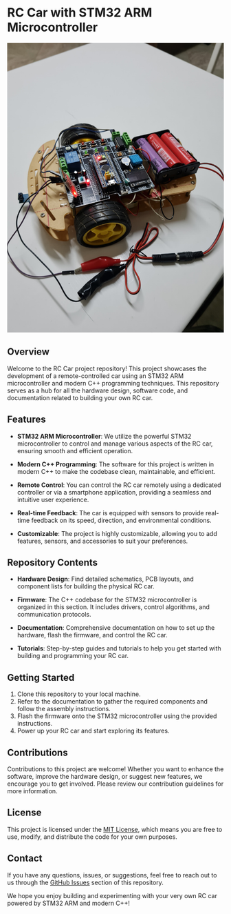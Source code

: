 # RC Car with STM32 ARM Microcontroller

![RC Car](rc_car_image.jpeg)

## Overview

Welcome to the RC Car project repository! This project showcases the development of a remote-controlled car using an STM32 ARM microcontroller and modern C++ programming techniques. This repository serves as a hub for all the hardware design, software code, and documentation related to building your own RC car.

## Features

- **STM32 ARM Microcontroller**: We utilize the powerful STM32 microcontroller to control and manage various aspects of the RC car, ensuring smooth and efficient operation.

- **Modern C++ Programming**: The software for this project is written in modern C++ to make the codebase clean, maintainable, and efficient.

- **Remote Control**: You can control the RC car remotely using a dedicated controller or via a smartphone application, providing a seamless and intuitive user experience.

- **Real-time Feedback**: The car is equipped with sensors to provide real-time feedback on its speed, direction, and environmental conditions.

- **Customizable**: The project is highly customizable, allowing you to add features, sensors, and accessories to suit your preferences.

## Repository Contents

- **Hardware Design**: Find detailed schematics, PCB layouts, and component lists for building the physical RC car.

- **Firmware**: The C++ codebase for the STM32 microcontroller is organized in this section. It includes drivers, control algorithms, and communication protocols.

- **Documentation**: Comprehensive documentation on how to set up the hardware, flash the firmware, and control the RC car.

- **Tutorials**: Step-by-step guides and tutorials to help you get started with building and programming your RC car.

## Getting Started

1. Clone this repository to your local machine.
2. Refer to the documentation to gather the required components and follow the assembly instructions.
3. Flash the firmware onto the STM32 microcontroller using the provided instructions.
4. Power up your RC car and start exploring its features.

## Contributions

Contributions to this project are welcome! Whether you want to enhance the software, improve the hardware design, or suggest new features, we encourage you to get involved. Please review our contribution guidelines for more information.

## License

This project is licensed under the [MIT License](LICENSE.md), which means you are free to use, modify, and distribute the code for your own purposes.

## Contact

If you have any questions, issues, or suggestions, feel free to reach out to us through the [GitHub Issues](https://github.com/abdallahhessam/rc-car/issues) section of this repository.

We hope you enjoy building and experimenting with your very own RC car powered by STM32 ARM and modern C++!
